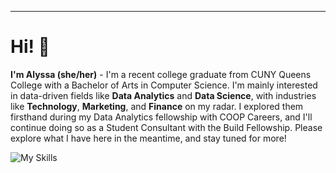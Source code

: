 ---
# Hi! 👋
<b>I'm Alyssa (she/her)</b> - I'm a recent college graduate from CUNY Queens College with a Bachelor of Arts in Computer Science. I'm mainly interested in data-driven fields like **Data Analytics** and **Data Science**, with industries like **Technology**, **Marketing**, and **Finance** on my radar. I explored them firsthand during my Data Analytics fellowship with COOP Careers, and I'll continue doing so as a Student Consultant with the Build Fellowship. Please explore what I have here in the meantime, and stay tuned for more!

![My Skills](https://go-skill-icons.vercel.app/api/icons?i=python,pandas,matplotlib,numpy,seaborn,scikitlearn,r,mysql,jupyter,googlecolab,bigquery,looker,tableau,excel,markdown,java,git&titles=true)  
